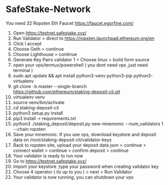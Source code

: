# SafeStake-Network
You need 32 Ropsten Eth 
Faucet https://faucet.egorfine.com/ 

1. Open https://testnet.safestake.xyz/
2. Run Validator > direct to https://ropsten.launchpad.ethereum.org/en
3. Click I accept 
4. Choose Geth > continue
5. Choose Lighthouse > continue
6. Generate Key Pairs validator 1 > Choose linux > build form source
7. open your vps/termux/powershell ( you dont need vps ,just need terminal )
8. sudo apt update && apt install python3-venv python3-pip python3-virtualenv
9. git clone -b master --single-branch https://github.com/ethereum/staking-deposit-cli.git
10. virtualenv venv
11. source venv/bin/activate
12. cd staking-deposit-cli
13. python3 setup.py install
14. pip3 install -r requirements.txt
15. python3 ./staking_deposit/deposit.py new-mnemonic --num_validators 1 --chain ropsten
16. Save your mnemonic. If you use vps, download keystore and deposit data on /root/staking-deposit-cli/validator-keys
17. Back to ropsten site, upload your deposit data json > continue > connect wallet > continue > confirm deposit > continue
18. Your validator is ready to run now
19. Go to https://testnet.safestake.xyz/
20. Import your keystore ,type your password when creating validator key
21. Choose 4 operator ( its up to you ) > next > Run Validator
22. Your validator is now running, you can shutdown your vps
